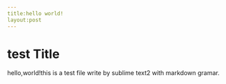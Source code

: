 ```yaml
---
title:hello world!
layout:post
---
```

# test Title   
  hello,world!this is a test file write by sublime text2 with markdown gramar.
